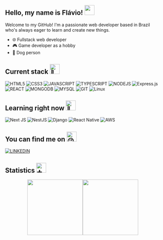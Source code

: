 <h2>Hello, my name is Flávio! <img src="https://user-images.githubusercontent.com/117425361/235404671-f69a8c85-dee8-4a45-91be-f892c8e93031.gif" width="32px"></h2>

Welcome to my GitHub! I'm a passionate web developer based in Brazil who's always eager to learn and create new things.

- 🌐 Fullstack web developer
- 🎮 Game developer as a hobby
- 🐶 Dog person

<h2>Current stack <img src="https://fonts.gstatic.com/s/e/notoemoji/latest/1f680/512.gif" alt="🚀" width="32" height="32"></h2>

![HTML5](https://img.shields.io/badge/HTML5-E34F26?style=for-the-badge&logo=html5&logoColor=white)
![CSS3](https://img.shields.io/badge/CSS3-1572B6?style=for-the-badge&logo=css3&logoColor=white)
![JAVASCRIPT](https://img.shields.io/badge/JavaScript-323330?style=for-the-badge&logo=javascript&logoColor=F7DF1E)
![TYPESCRIPT](https://img.shields.io/badge/TypeScript-007ACC?style=for-the-badge&logo=typescript&logoColor=white)
![NODEJS](https://img.shields.io/badge/Node.js-43853D?style=for-the-badge&logo=node.js&logoColor=white)
![Express.js](https://img.shields.io/badge/express.js-%23404d59.svg?style=for-the-badge&logo=express&logoColor=%2361DAFB)
![REACT](https://img.shields.io/badge/React-20232A?style=for-the-badge&logo=react&logoColor=61DAFB)
![MONGODB](https://img.shields.io/badge/MongoDB-4EA94B?style=for-the-badge&logo=mongodb&logoColor=white)
![MYSQL](https://img.shields.io/badge/MySQL-005C84?style=for-the-badge&logo=mysql&logoColor=white)
![GIT](https://img.shields.io/badge/GIT-E44C30?style=for-the-badge&logo=git&logoColor=white)
![Linux](https://img.shields.io/badge/Linux-FCC624?style=for-the-badge&logo=linux&logoColor=black)

<h2>Learning right now <img src="https://fonts.gstatic.com/s/e/notoemoji/latest/1f331/512.gif" alt="🌱" width="32" height="32"></h2>

![Next JS](https://img.shields.io/badge/Next-black?style=for-the-badge&logo=next.js&logoColor=white)
![NestJS](https://img.shields.io/badge/nestjs-%23E0234E.svg?style=for-the-badge&logo=nestjs&logoColor=white)
![Django](https://img.shields.io/badge/django-%23092E20.svg?style=for-the-badge&logo=django&logoColor=white)
![React Native](https://img.shields.io/badge/react_native-%2320232a.svg?style=for-the-badge&logo=react&logoColor=%2361DAFB)
![AWS](https://img.shields.io/badge/AWS-%23FF9900.svg?style=for-the-badge&logo=amazon-aws&logoColor=white)

<h2>You can find me on <img src="https://fonts.gstatic.com/s/e/notoemoji/latest/1f609/512.gif" alt="😉" width="32" height="32"></h2>

 [![LINKEDIN](https://img.shields.io/badge/LinkedIn-0077B5?style=for-the-badge&logo=linkedin&logoColor=white)](https://www.linkedin.com/in/flavio-junior-dev)

<h2>Statistics <img src="https://fonts.gstatic.com/s/e/notoemoji/latest/2795/512.gif" alt="➕" width="32" height="32"></h2>

<div align="center" style="display: flex; justify-content: center">
  <img height="180em" src="https://github-readme-stats.vercel.app/api?username=flaviojrdev&show_icons=true&theme=tokyonight&include_all_commits=true&count_private=true"/>
  <img height="180em" src="https://github-readme-stats.vercel.app/api/top-langs/?username=flaviojrdev&layout=compact&langs_count=7&theme=tokyonight"/>
</div>
